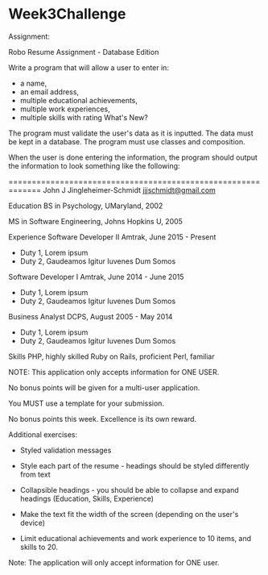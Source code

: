 # Week3Challenge
Assignment:

Robo Resume Assignment - Database Edition

   
Write a program that will allow a user to enter in:
- a name,
- an email address,
-  multiple educational achievements,
-  multiple work experiences,
-  multiple skills with rating
What's New?

The program must validate the user's data as it is inputted.
The data must be kept in a database.
The program must use classes and composition.

When the user is done entering the information, the program should output the information
to look something like the following:

=============================================================
John J Jingleheimer-Schmidt
jjjschmidt@gmail.com

Education
BS in Psychology,
UMaryland, 2002

MS in Software Engineering,
Johns Hopkins U, 2005

Experience
Software Developer II
Amtrak, June 2015 - Present
- Duty 1, Lorem ipsum
- Duty 2, Gaudeamos Igitur Iuvenes Dum Somos

Software Developer I
Amtrak, June 2014 - June 2015
- Duty 1, Lorem ipsum
- Duty 2, Gaudeamos Igitur Iuvenes Dum Somos

Business Analyst
DCPS, August 2005 - May 2014
- Duty 1, Lorem ipsum
- Duty 2, Gaudeamos Igitur Iuvenes Dum Somos

Skills
PHP, highly skilled
Ruby on Rails, proficient
Perl, familiar

NOTE: This application only accepts information for ONE USER.

No bonus points will be given for a multi-user application.

You MUST use a template for your submission.

 

No bonus points this week. Excellence is its own reward.

Additional exercises:

- Styled validation messages

- Style each part of the resume - headings should be styled differently from text

- Collapsible headings - you should be able to collapse and expand headings (Education, Skills, Experience)

- Make the text fit the width of the screen (depending on the user's device)

- Limit educational achievements and work experience to 10 items, and skills to 20. 

 

Note: The application will only accept information for ONE user.
